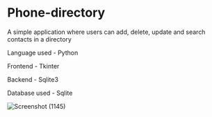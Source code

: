 # Phone-directory
A simple application where users can add, delete, update and search contacts in a directory

Language used - Python

Frontend - Tkinter

Backend - Sqlite3

Database used - Sqlite



![Screenshot (1145)](https://user-images.githubusercontent.com/54094195/134780578-9adfb6d9-1ea2-4af2-9aa9-9c338f6b4b20.png)
